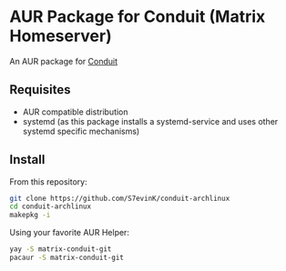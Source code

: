 # AUR Package for Conduit (Matrix Homeserver)

An AUR package for [Conduit](https://git.koesters.xyz/timo/conduit)

## Requisites

- AUR compatible distribution
- systemd (as this package installs a systemd-service and uses other systemd specific mechanisms)

## Install

From this repository:

```bash
git clone https://github.com/S7evinK/conduit-archlinux
cd conduit-archlinux
makepkg -i
```

Using your favorite AUR Helper:

```bash
yay -S matrix-conduit-git
pacaur -S matrix-conduit-git
```
